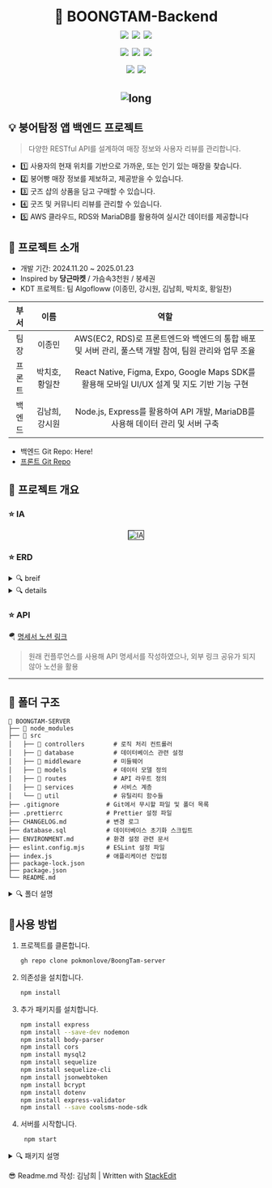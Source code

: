 <h1 align="center"> 
🐠 BOONGTAM-Backend
<br> 
<img src="https://img.shields.io/badge/javascript-F7DF1E?style=flat&logo=javascript&logoColor=black">
<img src="https://img.shields.io/badge/node.js-339933?style=flat&logo=Node.js&logoColor=white">
<img src="https://img.shields.io/badge/express-000000?style=flat&logo=express&logoColor=white"><br>
<img src="https://img.shields.io/badge/mariaDB-003545?style=flat&logo=mariaDB&logoColor=white">
<img src="https://img.shields.io/badge/Amazon RDS-527FFF?style=flat&logo=amazonwebservices&logoColor=white">
<img src="https://img.shields.io/badge/Amazon EC2-FF9900?style=flat&logo=amazonwebservices&logoColor=white"><br>
<img src="https://img.shields.io/badge/github-181717?style=flat&logo=github&logoColor=white">  <img src="https://img.shields.io/badge/git-F05032?style=flat&logo=git&logoColor=white">
</h1>

<h2 align="center"> 
<img src="https://i.ibb.co/1RCt8J7/long.png" alt="long" border="0"></h2>

 ## 💡 붕어탐정 앱 백엔드 프로젝트
 > 다양한 RESTful API를 설계하여 매장 정보와 사용자 리뷰를 관리합니다.

- 1️⃣ 사용자의 현재 위치를 기반으로 가까운, 또는 인기 있는 매장을 찾습니다.
- 2️⃣ 붕어빵 매장 정보를 제보하고, 제공받을 수 있습니다.
- 3️⃣ 굿즈 샵의 상품을 담고 구매할 수 있습니다.
- 4️⃣ 굿즈 및 커뮤니티 리뷰를 관리할 수 있습니다.
- 5️⃣ AWS 클라우드, RDS와 MariaDB를 활용하여 실시간 데이터를 제공합니다

## 💬 프로젝트 소개 
* 개발 기간:  2024.11.20 ~ 2025.01.23
* Inspired by **당근마켓** / 가슴속3천원 / 붕세권 
* KDT 프로젝트: 팀 Algofloww (이종민, 강시원, 김남희, 박치호, 황일찬)

|부서|이름|역할| 
|:---:|:--:|:---:|
| 팀장    | 이종민 | AWS(EC2, RDS)로 프론트엔드와 백엔드의 통합 배포 및 서버 관리, 풀스택 개발 참여, 팀원 관리와 업무 조율
| 프론트 | 박치호, 황일찬 | React Native, Figma, Expo, Google Maps SDK를 활용해 모바일 UI/UX 설계 및 지도 기반 기능 구현
| 백엔드 | 김남희, 강시원 | Node.js, Express를 활용하여 API 개발, MariaDB를 사용해 데이터 관리 및 서버 구축



* 백엔드 Git Repo: Here!
* [프론트 Git Repo](https://github.com/AlgoFloww/BoongTam-RN) 

## 💫 프로젝트 개요
### ⭐ IA
<p align="center"> 
<img src="https://github.com/user-attachments/assets/78270be3-75db-40a6-925b-06b2004e6145" alt="IA" border="1"></p>

### ⭐ ERD
<details>
<summary> 🔍 breif </summary>
<p align="center">
	<img src = "https://github.com/user-attachments/assets/3abec1f4-dc28-42bb-9235-ac3215646fe3"  border="1" alt = "erd"></p>
</details>

<details>
<summary> 🔍 details </summary>
<p align="center">
	<img src = "https://github.com/user-attachments/assets/a1e51fbf-490e-4e0d-a7ba-33a126abde60"  border="1" alt = "erd"></p>
</details>
 
### ⭐ API
🪂 [명세서 노션 링크](https://airy-band-438.notion.site/1882f2b30c4780a4be81cac5af83bb6a?v=1882f2b30c4780008208000cb20bb269&pvs=4)
> 원래 컨플루언스를 사용해 API 명세서를 작성하였으나, 외부 링크 공유가 되지 않아 노션을 활용

----------------
##  📁 폴더 구조
```
📁 BOONGTAM-SERVER
├── 📁 node_modules
├── 📁 src
│   ├── 📁 controllers        # 로직 처리 컨트롤러
│   ├── 📁 database           # 데이터베이스 관련 설정
│   ├── 📁 middleware         # 미들웨어
│   ├── 📁 models             # 데이터 모델 정의
│   ├── 📁 routes             # API 라우트 정의
│   ├── 📁 services           # 서비스 계층
│   └── 📁 util               # 유틸리티 함수들
├── .gitignore             # Git에서 무시할 파일 및 폴더 목록
├── .prettierrc            # Prettier 설정 파일
├── CHANGELOG.md           # 변경 로그
├── database.sql           # 데이터베이스 초기화 스크립트
├── ENVIRONMENT.md         # 환경 설정 관련 문서
├── eslint.config.mjs      # ESLint 설정 파일
├── index.js               # 애플리케이션 진입점
├── package-lock.json     
├── package.json          
└── README.md              
```
<details>
<summary> 🔍 폴더 설명 </summary>
<div markdown="1">

|폴더  |설명  |
|--|--|
|controllers  |클라이언트의 요청을 처리하고 응답을 반환하는 역할을 합니다.  |
|database|데이터베이스와의 연결 및 관련 쿼리를 관리합니다.|
|middleware|요청과 응답의 중간 처리를 담당합니다. 예: JWT 토큰 인증|
|models|데이터베이스의 테이블 구조를 정의하는 모델 파일들이 위치합니다.|
|routes| API 엔드포인트를 정의합니다.|
|services|비즈니스 로직을 처리하는 서비스 계층입니다.|
|util|프로젝트 전반에서 사용되는 유틸리티 함수들을 포함합니다.|
</details>

  ## 📃사용 방법

1. 프로젝트를 클론합니다.
	```bash
	gh repo clone pokmonlove/BoongTam-server
	```
2.  의존성을 설치합니다.
	   ```bash
	   npm install
	   ```

  3. 추가 패키지를 설치합니다.
	 ```bash
	 npm install express
	 npm install --save-dev nodemon
	 npm install body-parser
	 npm install cors
	 npm install mysql2
	 npm install sequelize
	 npm install sequelize-cli
	 npm install jsonwebtoken
	 npm install bcrypt
	 npm install dotenv
	 npm install express-validator
	 npm install --save coolsms-node-sdk
4. 서버를 시작합니다.
	```bash
	 npm start
	```
	
<details>
<summary> 🔍 패키지 설명 </summary>
<div markdown="1">
<br>

1. 기본 패키지
 * express: 웹 프레임워크
 * nodemon: 코드 변경 시 서버 자동 재시작

2. 요청/응답
 * body-parser: 요청 본문 데이터를 파싱 (Express 4.16.0 이후 기본 내장)
 * cors: CORS(Cross-Origin Resource Sharing) 문제 해결

3. 데이터베이스

 * mysql2: MySQL 데이터베이스와 연동
 * sequelize: ORM(Object-Relational Mapping) 사용
 * sequelize-cli: Sequelize CLI 도구
4. 인증/보안

 * jsonwebtoken (JWT): 토큰 기반 인증
 * bcrypt: 비밀번호 암호화 (추가 예정)

5. 환경 변수 관리

 * dotenv: 환경 변수 파일(.env) 관리
6. 유효성 검사
 * express-validator: 요청 데이터 유효성 검사
 </details>





😎 Readme.md 작성: 김남희 | Written with [StackEdit](https://stackedit.io/)
